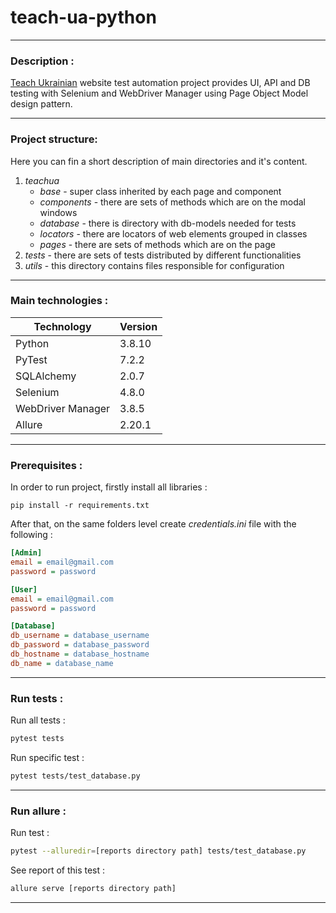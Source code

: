 # teach-ua-python
- - -
### Description :
[Teach Ukrainian](https://speak-ukrainian.org.ua/dev/) website test automation project provides UI, API and DB testing
with Selenium and WebDriver Manager using Page Object Model design pattern.
- - -
### Project structure:
Here you can fin a short description of main directories and it's content.
1. *teachua*
    - *base* - super class inherited by each page and component
    - *components* - there are sets of methods which are on the modal windows
    - *database* - there is directory with db-models needed for tests
    - *locators* - there are locators of web elements grouped in classes 
    - *pages* - there are sets of methods which are on the page
2. *tests* - there are sets of tests distributed by different functionalities
3. *utils* - this directory contains files responsible for configuration
- - -
### Main technologies :
|Technology       |Version|
|-----------------|-------|
|Python           |3.8.10 |
|PyTest           |7.2.2  |
|SQLAlchemy       |2.0.7  |
|Selenium         |4.8.0  |
|WebDriver Manager|3.8.5  |
|Allure           |2.20.1 |
- - -
### Prerequisites :
In order to run project, firstly install all libraries :
```
pip install -r requirements.txt
```
After that, on the same folders level create *credentials.ini* file with the following :
```ini
[Admin]
email = email@gmail.com
password = password

[User]
email = email@gmail.com
password = password

[Database]
db_username = database_username
db_password = database_password
db_hostname = database_hostname
db_name = database_name
```
- - -
### Run tests :
Run all tests :
```sh
pytest tests
```
Run specific test :
```sh
pytest tests/test_database.py
```
- - -
### Run allure :
Run test :
```sh
pytest --alluredir=[reports directory path] tests/test_database.py
```
See report of this test :
```sh
allure serve [reports directory path]
```
- - -